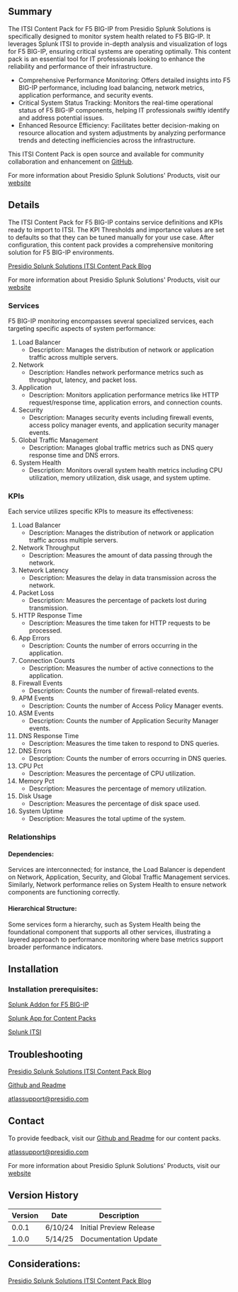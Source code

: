 ## Summary
The ITSI Content Pack for F5 BIG-IP from Presidio Splunk Solutions is specifically designed to monitor system health related to F5 BIG-IP. It leverages Splunk ITSI to provide in-depth analysis and visualization of logs for F5 BIG-IP, ensuring critical systems are operating optimally. This content pack is an essential tool for IT professionals looking to enhance the reliability and performance of their infrastructure.

* Comprehensive Performance Monitoring: Offers detailed insights into F5 BIG-IP performance, including load balancing, network metrics, application performance, and security events.
* Critical System Status Tracking: Monitors the real-time operational status of F5 BIG-IP components, helping IT professionals swiftly identify and address potential issues.
* Enhanced Resource Efficiency: Facilitates better decision-making on resource allocation and system adjustments by analyzing performance trends and detecting inefficiencies across the infrastructure.

This ITSI Content Pack is open source and available for community collaboration and enhancement on [GitHub](https://www.github.com/kinneygroup).

For more information about Presidio Splunk Solutions' Products, visit our [website](https://kinneygroup.com/atlas)

## Details
The ITSI Content Pack for F5 BIG-IP contains service definitions and KPIs ready to import to ITSI. The KPI Thresholds and importance values are set to defaults so that they can be tuned manually for your use case. After configuration, this content pack provides a comprehensive monitoring solution for F5 BIG-IP environments.

[Presidio Splunk Solutions ITSI Content Pack Blog](https://kinneygroup.com/blog/installing-itsi-content-packs/)

For more information about Presidio Splunk Solutions' Products, visit our [website](https://kinneygroup.com/atlas)

### Services
F5 BIG-IP monitoring encompasses several specialized services, each targeting specific aspects of system performance:

1. Load Balancer
    * Description: Manages the distribution of network or application traffic across multiple servers.
2. Network
    * Description: Handles network performance metrics such as throughput, latency, and packet loss.
3. Application
    * Description: Monitors application performance metrics like HTTP request/response time, application errors, and connection counts.
4. Security
    * Description: Manages security events including firewall events, access policy manager events, and application security manager events.
5. Global Traffic Management
    * Description: Manages global traffic metrics such as DNS query response time and DNS errors.
6. System Health
    * Description: Monitors overall system health metrics including CPU utilization, memory utilization, disk usage, and system uptime.

### KPIs
Each service utilizes specific KPIs to measure its effectiveness:

1. Load Balancer
    * Description: Manages the distribution of network or application traffic across multiple servers.
2. Network Throughput
    * Description: Measures the amount of data passing through the network.
3. Network Latency
    * Description: Measures the delay in data transmission across the network.
4. Packet Loss
    * Description: Measures the percentage of packets lost during transmission.
5. HTTP Response Time
    * Description: Measures the time taken for HTTP requests to be processed.
6. App Errors
    * Description: Counts the number of errors occurring in the application.
7. Connection Counts
    * Description: Measures the number of active connections to the application.
8. Firewall Events
    * Description: Counts the number of firewall-related events.
9. APM Events
    * Description: Counts the number of Access Policy Manager events.
10. ASM Events
    * Description: Counts the number of Application Security Manager events.
11. DNS Response Time
    * Description: Measures the time taken to respond to DNS queries.
12. DNS Errors
    * Description: Counts the number of errors occurring in DNS queries.
13. CPU Pct
    * Description: Measures the percentage of CPU utilization.
14. Memory Pct
    * Description: Measures the percentage of memory utilization.
15. Disk Usage
    * Description: Measures the percentage of disk space used.
16. System Uptime
    * Description: Measures the total uptime of the system.

### Relationships
#### Dependencies:
Services are interconnected; for instance, the Load Balancer is dependent on Network, Application, Security, and Global Traffic Management services. Similarly, Network performance relies on System Health to ensure network components are functioning correctly.

#### Hierarchical Structure:
Some services form a hierarchy, such as System Health being the foundational component that supports all other services, illustrating a layered approach to performance monitoring where base metrics support broader performance indicators.

## Installation

### Installation prerequisites:

[Splunk Addon for F5 BIG-IP](https://splunkbase.splunk.com)

[Splunk App for Content Packs](https://splunkbase.splunk.com/app/5391)

[Splunk ITSI](https://www.splunk.com/en_us/products/it-service-intelligence.html)

## Troubleshooting

[Presidio Splunk Solutions ITSI Content Pack Blog](https://kinneygroup.com/blog/installing-itsi-content-packs/)

[Github and Readme](https://www.github.com/kinneygroup)

atlassupport@presidio.com

## Contact

To provide feedback, visit our [Github and Readme](https://www.github.com/kinneygroup) for our content packs.

atlassupport@presidio.com

For more information about Presidio Splunk Solutions' Products, visit our [website](https://kinneygroup.com/atlas)

## Version History

| Version | Date  | Description                |
|---------|-------|----------------------------|
| 0.0.1   | 6/10/24 | Initial Preview Release    |
| 1.0.0   | 5/14/25 | Documentation Update |

## Considerations:

[Presidio Splunk Solutions ITSI Content Pack Blog](https://kinneygroup.com/blog/installing-itsi-content-packs/)